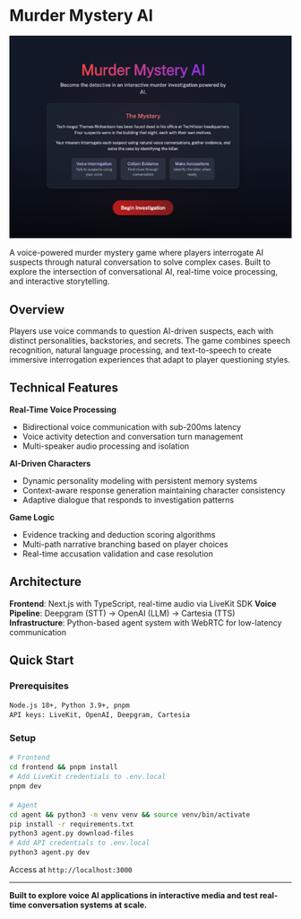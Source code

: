 # Murder Mystery AI

![Murder Mystery AI Interface](frontend/data/image.png)

A voice-powered murder mystery game where players interrogate AI suspects through natural conversation to solve complex cases. Built to explore the intersection of conversational AI, real-time voice processing, and interactive storytelling.

## Overview

Players use voice commands to question AI-driven suspects, each with distinct personalities, backstories, and secrets. The game combines speech recognition, natural language processing, and text-to-speech to create immersive interrogation experiences that adapt to player questioning styles.

## Technical Features

**Real-Time Voice Processing**
- Bidirectional voice communication with sub-200ms latency
- Voice activity detection and conversation turn management
- Multi-speaker audio processing and isolation

**AI-Driven Characters**
- Dynamic personality modeling with persistent memory systems
- Context-aware response generation maintaining character consistency
- Adaptive dialogue that responds to investigation patterns

**Game Logic**
- Evidence tracking and deduction scoring algorithms
- Multi-path narrative branching based on player choices
- Real-time accusation validation and case resolution

## Architecture

**Frontend**: Next.js with TypeScript, real-time audio via LiveKit SDK
**Voice Pipeline**: Deepgram (STT) → OpenAI (LLM) → Cartesia (TTS)
**Infrastructure**: Python-based agent system with WebRTC for low-latency communication

## Quick Start

### Prerequisites
```bash
Node.js 18+, Python 3.9+, pnpm
API keys: LiveKit, OpenAI, Deepgram, Cartesia
```

### Setup
```bash
# Frontend
cd frontend && pnpm install
# Add LiveKit credentials to .env.local
pnpm dev

# Agent
cd agent && python3 -m venv venv && source venv/bin/activate
pip install -r requirements.txt
python3 agent.py download-files
# Add API credentials to .env.local
python3 agent.py dev
```

Access at `http://localhost:3000`

---

**Built to explore voice AI applications in interactive media and test real-time conversation systems at scale.**
